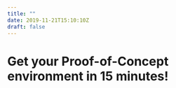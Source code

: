 ```yaml
---
title: ""
date: 2019-11-21T15:10:10Z
draft: false
---
```


# Get your Proof-of-Concept environment in 15 minutes!

